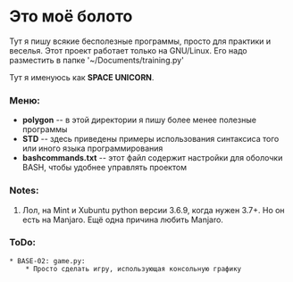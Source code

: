 # Это моё болото

Тут я пишу всякие бесполезные программы, просто для практики и веселья.
Этот проект работает только на GNU/Linux. Его надо разместить в папке
'~/Documents/training.py'

Тут я именуюсь как **SPACE UNICORN**.

### Меню:
  * **polygon** -- в этой директории я пишу более менее полезные программы
  * **STD** -- здесь приведены примеры использования синтаксиса того или 
               иного языка программирования
  * **bashcommands.txt** -- этот файл содержит настройки для оболочки BASH,
                            чтобы удобнее управлять проектом
### Notes:
1) Лол, на Mint и Xubuntu python версии 3.6.9, когда нужен 3.7+. Но он есть 
на Manjaro. Ещё одна причина любить Manjaro.

### ToDo:
    * BASE-02: game.py:
        * Просто сделать игру, использующая консольную графику
